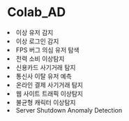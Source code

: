 # Colab_AD

<li>이상 유저 감지</li>
<li>이상 로그인 감지</li>
<li>FPS 버그 의심 유저 탐색</li>
<li>전력 소비 이상탐지</li>
<li>신용카드 사기거래 탐지</li>
<li>통신사 이탈 유저 예측</li>
<li>온라인 결제 사기거래 탐지</li>
<li>웹 사이트 트래픽 이상탐지</li>
<li>불균형 캐릭터 이상탐지</li>
<li>Server Shutdown Anomaly Detection</li>

